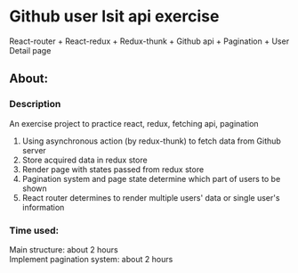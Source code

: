 # Github user lsit api exercise

React-router + React-redux + Redux-thunk + Github api + Pagination + User Detail page

## About:
### Description

An exercise project to practice react, redux, fetching api, pagination
1. Using asynchronous action (by redux-thunk) to fetch data from Github server
2. Store acquired data in redux store
3. Render page with states passed from redux store
4. Pagination system and page state determine which part of users to be shown
5. React router determines to render multiple users' data or single user's information
 

### Time used:
Main structure: about 2 hours  
Implement pagination system: about 2 hours
